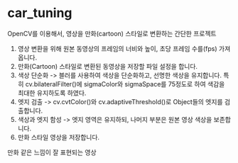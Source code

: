 # car_tuning
OpenCV를 이용해서, 영상을 만화(cartoon) 스타일로 변환하는 간단한 프로젝트

1. 영상 변환을 위해 원본 동영상의 프레임의 너비와 높이, 초당 프레임 수를(fps) 가져옵니다.
2. 만화(Cartoon) 스타일로 변환된 동영상을 저장할 파일 설정을 합니다.
3. 색상 단순화 -> 블러를 사용하여 색상을 단순화하고, 선명한 색상을 유지합니다.
특히 cv.bilateralFilter()에 sigmaColor와 sigmaSpace를 75정도로 하여 색감을 최대한 유지하도록 하였다.
4. 엣지 검출 -> cv.cvtColor()와 cv.adaptiveThreshold()로 Object들의 엣지를 검출합니다.
5. 색상과 엣지 함성 -> 엣지 영역은 유지하되, 나머지 부분은 원본 영상 색상을 보존합니다.
6. 만화 스타일 영상을 저장합니다.


만화 같은 느낌이 잘 표현되는 영상
